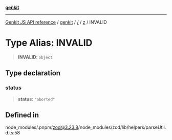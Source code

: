 [**genkit**](../../../README.md)

***

[Genkit JS API reference](../../../../README.md) / [genkit](../../../README.md) / [/](../../../README.md) / [z](../README.md) / INVALID

# Type Alias: INVALID

> **INVALID**: `object`

## Type declaration

### status

> **status**: `"aborted"`

## Defined in

node\_modules/.pnpm/zod@3.23.8/node\_modules/zod/lib/helpers/parseUtil.d.ts:58
